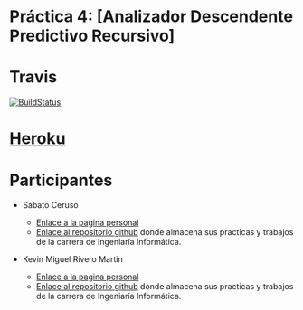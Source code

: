 # Práctica 4: [Analizador Descendente Predictivo Recursivo]

# Travis
[![BuildStatus](https://travis-ci.org/KevinRM/pl_practica_4.svg)](https://travis-ci.org/KevinRM/pl_practica_4)

# [Heroku](https://myparser.herokuapp.com//)

# Participantes
- Sabato Ceruso
	- [Enlace a la pagina personal](http://alu0100764666.github.io)
	- [Enlace al repositorio github](https://github.com/alu0100764666) donde almacena sus practicas y trabajos de la carrera de Ingeniaría Informática.

- Kevin Miguel Rivero Martin
	- [Enlace a la pagina personal](http://kevinrm.github.io)
	- [Enlace al repositorio github](https://github.com/KevinRM) donde almacena sus practicas y trabajos de la carrera de Ingeniaría Informática.

